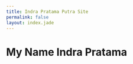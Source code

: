 ```yaml
---
title: Indra Pratama Putra Site
permalink: false
layout: index.jade
---
```

# My Name Indra Pratama
